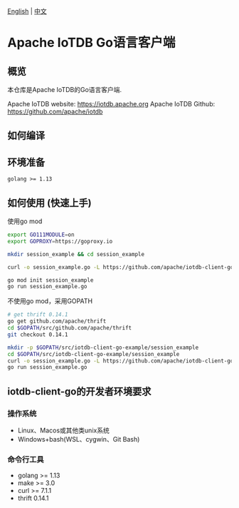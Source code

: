 <!--

    Licensed to the Apache Software Foundation (ASF) under one
    or more contributor license agreements.  See the NOTICE file
    distributed with this work for additional information
    regarding copyright ownership.  The ASF licenses this file
    to you under the Apache License, Version 2.0 (the
    "License"); you may not use this file except in compliance
    with the License.  You may obtain a copy of the License at

        http://www.apache.org/licenses/LICENSE-2.0

    Unless required by applicable law or agreed to in writing,
    software distributed under the License is distributed on an
    "AS IS" BASIS, WITHOUT WARRANTIES OR CONDITIONS OF ANY
    KIND, either express or implied.  See the License for the
    specific language governing permissions and limitations
    under the License.

-->
[English](./README.md) | [中文](./README_ZH.md)

# Apache IoTDB Go语言客户端

## 概览

本仓库是Apache IoTDB的Go语言客户端.

Apache IoTDB website: https://iotdb.apache.org
Apache IoTDB Github: https://github.com/apache/iotdb

## 如何编译

## 环境准备

    golang >= 1.13

## 如何使用 (快速上手)

使用go mod

```sh
export GO111MODULE=on
export GOPROXY=https://goproxy.io

mkdir session_example && cd session_example

curl -o session_example.go -L https://github.com/apache/iotdb-client-go/raw/main/example/session_example.go

go mod init session_example
go run session_example.go
```

不使用go mod，采用GOPATH

```sh
# get thrift 0.14.1
go get github.com/apache/thrift
cd $GOPATH/src/github.com/apache/thrift
git checkout 0.14.1

mkdir -p $GOPATH/src/iotdb-client-go-example/session_example
cd $GOPATH/src/iotdb-client-go-example/session_example
curl -o session_example.go -L https://github.com/apache/iotdb-client-go/raw/main/example/session_example.go
go run session_example.go
```

## iotdb-client-go的开发者环境要求

### 操作系统

* Linux、Macos或其他类unix系统
* Windows+bash(WSL、cygwin、Git Bash)

### 命令行工具

* golang >= 1.13
* make   >= 3.0
* curl   >= 7.1.1
* thrift 0.14.1
